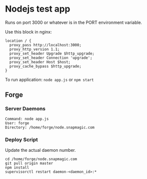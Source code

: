 # Nodejs test app

Runs on port 3000 or whatever is in the PORT environment variable.

Use this block in nginx:

```
location / {
  proxy_pass http://localhost:3000;
  proxy_http_version 1.1;
  proxy_set_header Upgrade $http_upgrade;
  proxy_set_header Connection 'upgrade';
  proxy_set_header Host $host;
  proxy_cache_bypass $http_upgrade;
}
```

To run application: `node app.js` or `npm start`

## Forge

### Server Daemons

```
Command: node app.js
User: forge
Directory: /home/forge/node.snapmagic.com
```

### Deploy Script

Update the actual daemon number.

```
cd /home/forge/node.snapmagic.com
git pull origin master
npm install
supervisorctl restart daemon-<daemon_id>:*
```

